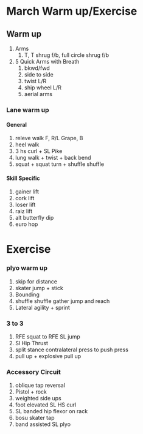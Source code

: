 # March Warm up/Exercise
## Warm up
1. Arms
    1. T, T shrug f/b, full circle shrug f/b
1. 5 Quick Arms with Breath
    1. bkwd/fwd
    2. side to side
    3. twist L/R
    4. ship wheel L/R
    5. aerial arms

### Lane warm up
#### General
1. releve walk F, R/L Grape, B
1. heel walk 
1. 3 hs curl + SL Pike
1. lung walk + twist + back bend
1. squat + squat turn + shuffle shuffle
#### Skill Specific
1. gainer lift
2. cork lift
3. loser lift
4. raiz lift
5. alt butterfly dip
6. euro hop

# Exercise
### plyo warm up
1. skip for distance
1. skater jump + stick
1. Bounding
1. shuffle shuffle gather jump and reach
1. Lateral agility + sprint


### 3 to 3
1. RFE squat to RFE SL jump
1. Sl Hip Thrust
1. split stance contralateral press to push press
1. pull up + explosive pull up

### Accessory Circuit
1. oblique tap reversal
1. Pistol + rock
1. weighted side ups
1. foot elevated SL HS curl
1. SL banded hip flexor on rack
1. bosu skater tap
1. band assisted SL plyo



